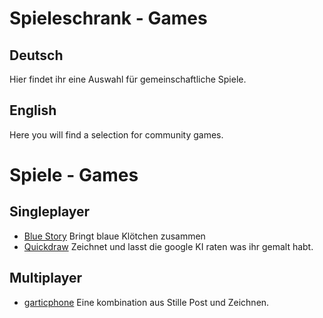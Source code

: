 # Spieleschrank - Games
## Deutsch
Hier findet ihr eine Auswahl für gemeinschaftliche Spiele.

## English
Here you will find a selection for community games.

# Spiele - Games
## Singleplayer
* <a href="https://www.cbc.ca/kids/games/play/blue-story" target="_blank">Blue Story</a> Bringt blaue Klötchen zusammen
* <a href="https://quickdraw.withgoogle.com/" target="_blank">Quickdraw</a> Zeichnet und lasst die google KI raten was ihr gemalt habt.

## Multiplayer
* <a href="https://garticphone.com/de/" target="_blank">garticphone</a> Eine kombination aus Stille Post und Zeichnen.
